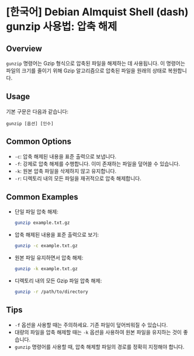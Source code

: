# [한국어] Debian Almquist Shell (dash) gunzip 사용법: 압축 해제

## Overview
`gunzip` 명령어는 Gzip 형식으로 압축된 파일을 해제하는 데 사용됩니다. 이 명령어는 파일의 크기를 줄이기 위해 Gzip 알고리즘으로 압축된 파일을 원래의 상태로 복원합니다.

## Usage
기본 구문은 다음과 같습니다:
```
gunzip [옵션] [인수]
```

## Common Options
- `-c`: 압축 해제된 내용을 표준 출력으로 보냅니다.
- `-f`: 강제로 압축 해제를 수행합니다. 이미 존재하는 파일을 덮어쓸 수 있습니다.
- `-k`: 원본 압축 파일을 삭제하지 않고 유지합니다.
- `-r`: 디렉토리 내의 모든 파일을 재귀적으로 압축 해제합니다.

## Common Examples
- 단일 파일 압축 해제:
    ```bash
    gunzip example.txt.gz
    ```

- 압축 해제된 내용을 표준 출력으로 보기:
    ```bash
    gunzip -c example.txt.gz
    ```

- 원본 파일 유지하면서 압축 해제:
    ```bash
    gunzip -k example.txt.gz
    ```

- 디렉토리 내의 모든 Gzip 파일 압축 해제:
    ```bash
    gunzip -r /path/to/directory
    ```

## Tips
- `-f` 옵션을 사용할 때는 주의하세요. 기존 파일이 덮어씌워질 수 있습니다.
- 대량의 파일을 압축 해제할 때는 `-k` 옵션을 사용하여 원본 파일을 유지하는 것이 좋습니다.
- `gunzip` 명령어를 사용할 때, 압축 해제할 파일의 경로를 정확히 지정해야 합니다.